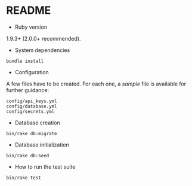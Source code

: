 # README

* Ruby version

1.9.3+ (2.0.0+ recommended).

* System dependencies

```
bundle install
```

* Configuration

A few files have to be created.  For each one, a *sample* file is available for
further guidance:

```
config/api_keys.yml
config/database.yml
config/secrets.yml
```

* Database creation

```
bin/rake db:migrate
```

* Database initialization

```
bin/rake db:seed
```

* How to run the test suite

```
bin/rake test
```

